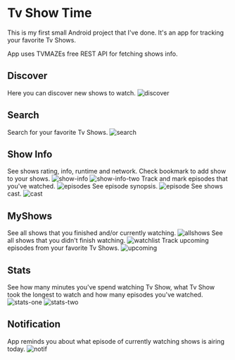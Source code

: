 # Tv Show Time

This is my first small Android project that I've done.
It's an app for tracking your favorite Tv Shows.

App uses TVMAZEs free REST API for fetching shows info.

## Discover

Here you can discover new shows to watch.
![discover](https://github.com/MirzaBegunic/TvShowTime/blob/master/Screenshots/discover.png)

## Search 

Search for your favorite Tv Shows.
![search](https://github.com/MirzaBegunic/TvShowTime/blob/master/Screenshots/search.png)

## Show Info

See shows rating, info, runtime and network.
Check bookmark to add show to your shows.
![show-info](https://github.com/MirzaBegunic/TvShowTime/blob/master/Screenshots/showinfoone.png)
![show-info-two](https://github.com/MirzaBegunic/TvShowTime/blob/master/Screenshots/showinfotwo.png)
Track and mark episodes that you've watched.
![episodes](https://github.com/MirzaBegunic/TvShowTime/blob/master/Screenshots/showinfoepisodes.png)
See episode synopsis.
![episode](https://github.com/MirzaBegunic/TvShowTime/blob/master/Screenshots/showepisodeinfo.png)
See shows cast.
![cast](https://github.com/MirzaBegunic/TvShowTime/blob/master/Screenshots/showinfocast.png)


## MyShows

See all shows that you finished and/or currently watching.
![allshows](https://github.com/MirzaBegunic/TvShowTime/blob/master/Screenshots/allshows.png)
See all shows that you didn't finish watching.
![watchlist](https://github.com/MirzaBegunic/TvShowTime/blob/master/Screenshots/watchnext.png)
Track upcoming episodes from your favorite Tv Shows.
![upcoming](https://github.com/MirzaBegunic/TvShowTime/blob/master/Screenshots/upcoming.png)

## Stats

See how many minutes you've spend watching Tv Show, what Tv Show took the longest to watch and how many episodes you've watched.
![stats-one](https://github.com/MirzaBegunic/TvShowTime/blob/master/Screenshots/showstatone.png)
![stats-two](https://github.com/MirzaBegunic/TvShowTime/blob/master/Screenshots/showstattwo.png)

## Notification

App reminds you about what episode of currently watching shows is airing today.
![notif](https://github.com/MirzaBegunic/TvShowTime/blob/master/Screenshots/shownotification.png)
